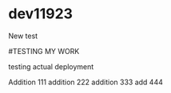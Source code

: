 # dev11923
New test

#TESTING MY WORK

testing actual deployment

Addition 111
addition 222
addition 333
add      444
